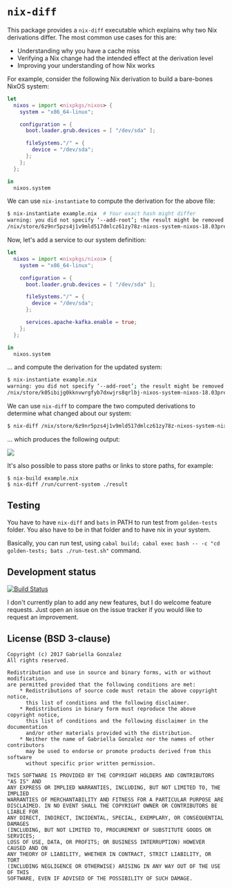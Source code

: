 # `nix-diff`

This package provides a `nix-diff` executable which explains why two Nix
derivations differ.  The most common use cases for this are:

* Understanding why you have a cache miss
* Verifying a Nix change had the intended effect at the derivation level
* Improving your understanding of how Nix works

For example, consider the following Nix derivation to build a bare-bones NixOS
system:

```nix
let
  nixos = import <nixpkgs/nixos> {
    system = "x86_64-linux";

    configuration = {
      boot.loader.grub.devices = [ "/dev/sda" ];

      fileSystems."/" = {
        device = "/dev/sda";
      };
    };
  };

in
  nixos.system
```

We can use `nix-instantiate` to compute the derivation for the above file:

```bash
$ nix-instantiate example.nix  # Your exact hash might differ
warning: you did not specify ‘--add-root’; the result might be removed by the garbage collector
/nix/store/6z9nr5pzs4j1v9mld517dmlcz61zy78z-nixos-system-nixos-18.03pre119245.5cfd049a03.drv
```

Now, let's add a service to our system definition:

```nix
let
  nixos = import <nixpkgs/nixos> {
    system = "x86_64-linux";

    configuration = {
      boot.loader.grub.devices = [ "/dev/sda" ];

      fileSystems."/" = {
        device = "/dev/sda";
      };

      services.apache-kafka.enable = true;
    };
  };

in
  nixos.system
```

... and compute the derivation for the updated system:

```bash
$ nix-instantiate example.nix
warning: you did not specify ‘--add-root’; the result might be removed by the garbage collector
/nix/store/k05ibijg0kknvwrgfyb7dxwjrs8qrlbj-nixos-system-nixos-18.03pre119245.5cfd049a03.drv
```

We can use `nix-diff` to compare the two computed derivations to determine what
changed about our system:

```bash
$ nix-diff /nix/store/6z9nr5pzs4j1v9mld517dmlcz61zy78z-nixos-system-nixos-18.03pre119245.5cfd049a03.drv /nix/store/k05ibijg0kknvwrgfyb7dxwjrs8qrlbj-nixos-system-nixos-18.03pre119245.5cfd049a03.drv
```

... which produces the following output:

![](https://i.imgur.com/KUB4rXx.png)

It's also possible to pass store paths or links to store paths, for example:

```ShellSession
$ nix-build example.nix
$ nix-diff /run/current-system ./result
```
## Testing

You have to have `nix-diff` and `bats` in PATH to run test from 
`golden-tests` folder. You also have to be in that folder and to
have nix in your system.

Basically, you can run test, using 
`cabal build; cabal exec bash -- -c "cd golden-tests; bats ./run-test.sh"`
command.

## Development status

[![Build Status](https://travis-ci.org/Gabriella439/nix-diff.png)](https://travis-ci.org/Gabriella439/nix-diff)

I don't currently plan to add any new features, but I do welcome feature
requests.  Just open an issue on the issue tracker if you would like to request
an improvement.

## License (BSD 3-clause)

    Copyright (c) 2017 Gabriella Gonzalez
    All rights reserved.

    Redistribution and use in source and binary forms, with or without modification,
    are permitted provided that the following conditions are met:
        * Redistributions of source code must retain the above copyright notice,
          this list of conditions and the following disclaimer.
        * Redistributions in binary form must reproduce the above copyright notice,
          this list of conditions and the following disclaimer in the documentation
          and/or other materials provided with the distribution.
        * Neither the name of Gabriella Gonzalez nor the names of other contributors
          may be used to endorse or promote products derived from this software
          without specific prior written permission.

    THIS SOFTWARE IS PROVIDED BY THE COPYRIGHT HOLDERS AND CONTRIBUTORS "AS IS" AND
    ANY EXPRESS OR IMPLIED WARRANTIES, INCLUDING, BUT NOT LIMITED TO, THE IMPLIED
    WARRANTIES OF MERCHANTABILITY AND FITNESS FOR A PARTICULAR PURPOSE ARE
    DISCLAIMED. IN NO EVENT SHALL THE COPYRIGHT OWNER OR CONTRIBUTORS BE LIABLE FOR
    ANY DIRECT, INDIRECT, INCIDENTAL, SPECIAL, EXEMPLARY, OR CONSEQUENTIAL DAMAGES
    (INCLUDING, BUT NOT LIMITED TO, PROCUREMENT OF SUBSTITUTE GOODS OR SERVICES;
    LOSS OF USE, DATA, OR PROFITS; OR BUSINESS INTERRUPTION) HOWEVER CAUSED AND ON
    ANY THEORY OF LIABILITY, WHETHER IN CONTRACT, STRICT LIABILITY, OR TORT
    (INCLUDING NEGLIGENCE OR OTHERWISE) ARISING IN ANY WAY OUT OF THE USE OF THIS
    SOFTWARE, EVEN IF ADVISED OF THE POSSIBILITY OF SUCH DAMAGE.
